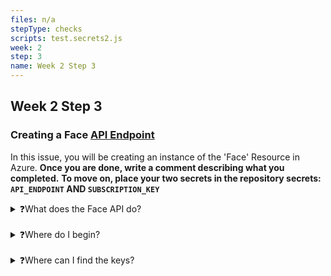 ```yaml
---
files: n/a
stepType: checks
scripts: test.secrets2.js
week: 2
step: 3
name: Week 2 Step 3
---
```


## Week 2 Step 3

### Creating a Face [API Endpoint](https://smartbear.com/learn/performance-monitoring/api-endpoints/#:~:text=For%20APIs%2C%20an%20endpoint%20can,to%20carry%20out%20their%20function.&text=The%20place%20that%20APIs%20send,lives%2C%20is%20called%20an%20endpoint.)
In this issue, you will be creating an instance of the 'Face' Resource in Azure. **Once you are done, write a comment describing what you completed.** **To move on, place your two secrets in the repository secrets: `API_ENDPOINT` AND `SUBSCRIPTION_KEY`**


<details>
<summary>❓What does the Face API do?</summary>
</br>
The Face API will accept the image and return information about the face, specifically emotions. Watch this video on Microsoft Cognitive Services for an in-depth explanation: http://www.youtube.com/watch?v=2aA8OEZ1wk8 
</details>
<br>
<details>
<summary>❓Where do I begin?</summary>
</br>
1. Log into your Azure portal, press **Create a Resource**, the **AI + Machine Learning** tab on the left, and finally select **Face** and fill out the necessary information.Record and save the API endpoint and [subscription key](https://docs.microsoft.com/en-us/azure/api-management/api-management-subscriptions)
</details>
<br>

<details>
<summary>❓Where can I find the keys?</summary>
 </br>
* Navigate to the home page on the Micrsoft Azure portal (https://portal.azure.com/#home)

<img width="1440" alt="Screen Shot 2021-02-04 at 4 00 33 PM" src="https://user-images.githubusercontent.com/28051494/106971033-edac0000-6702-11eb-8243-1b5c2318f76d.png">

* Click on the resource you need the keys for

<img width="1438" alt="Screen Shot 2021-02-04 at 4 00 49 PM" src="https://user-images.githubusercontent.com/28051494/106971035-ef75c380-6702-11eb-965b-c3ef7b5a7574.png">

* On the left menu bar, locate the Resource Management section and click on "Keys and Endpoint"

<img width="1440" alt="Screen Shot 2021-02-04 at 12 26 36 PM" src="https://user-images.githubusercontent.com/28051494/106971042-f43a7780-6702-11eb-9e28-e6b2bc16fa22.png">
<br>



